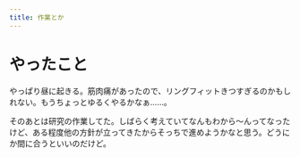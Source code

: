 ```yaml
---
title: 作業とか
---
```


# やったこと

やっぱり昼に起きる。筋肉痛があったので、リングフィットきつすぎるのかもしれない。もうちょっとゆるくやるかなぁ……。

そのあとは研究の作業してた。しばらく考えていてなんもわから〜んってなったけど、ある程度他の方針が立ってきたからそっちで進めようかなと思う。どうにか間に合うといいのだけど。
